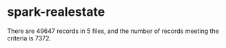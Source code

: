 # spark-realestate
There are 49647 records in 5 files, 
and the number of records meeting the criteria is 7372.

